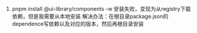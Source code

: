 1. pnpm install @ui-library/components -w
   安装失败，变现为从registry下载依赖，但是我需要从本地安装
   解决办法：在根目录package.json的dependence写依赖以及对应的版本，然后再根目录安装
